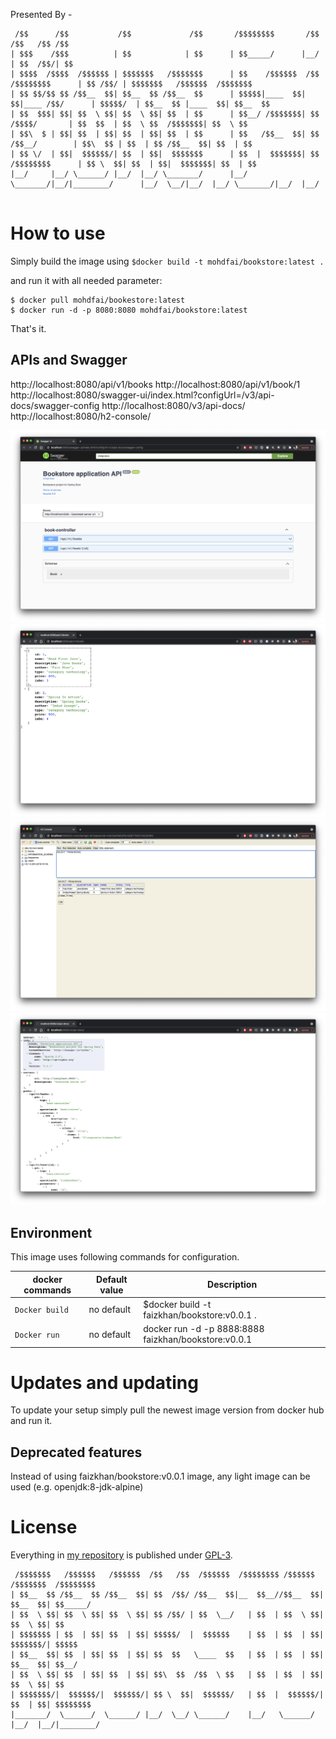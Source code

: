 Presented By -

```
 /$$      /$$           /$$             /$$       /$$$$$$$$       /$$                 /$$   /$$ /$$                          
| $$$    /$$$          | $$            | $$      | $$_____/      |__/                | $$  /$$/| $$                          
| $$$$  /$$$$  /$$$$$$ | $$$$$$$   /$$$$$$$      | $$    /$$$$$$  /$$ /$$$$$$$$      | $$ /$$/ | $$$$$$$   /$$$$$$  /$$$$$$$ 
| $$ $$/$$ $$ /$$__  $$| $$__  $$ /$$__  $$      | $$$$$|____  $$| $$|____ /$$/      | $$$$$/  | $$__  $$ |____  $$| $$__  $$
| $$  $$$| $$| $$  \ $$| $$  \ $$| $$  | $$      | $$__/ /$$$$$$$| $$   /$$$$/       | $$  $$  | $$  \ $$  /$$$$$$$| $$  \ $$
| $$\  $ | $$| $$  | $$| $$  | $$| $$  | $$      | $$   /$$__  $$| $$  /$$__/        | $$\  $$ | $$  | $$ /$$__  $$| $$  | $$
| $$ \/  | $$|  $$$$$$/| $$  | $$|  $$$$$$$      | $$  |  $$$$$$$| $$ /$$$$$$$$      | $$ \  $$| $$  | $$|  $$$$$$$| $$  | $$
|__/     |__/ \______/ |__/  |__/ \_______/      |__/   \_______/|__/|________/      |__/  \__/|__/  |__/ \_______/|__/  |__/
                                                                                                                                                                                                                                                                                                                                                                                       
```


# How to use

Simply build the image using `$docker build -t mohdfai/bookstore:latest .`

and run it with all needed parameter:

```console
$ docker pull mohdfai/bookestore:latest
$ docker run -d -p 8080:8080 mohdfai/bookstore:latest
```

That's it.

## APIs and Swagger
http://localhost:8080/api/v1/books
http://localhost:8080/api/v1/book/1
http://localhost:8080/swagger-ui/index.html?configUrl=/v3/api-docs/swagger-config
http://localhost:8080/v3/api-docs/
http://localhost:8080/h2-console/

![alt text](https://raw.githubusercontent.com/mohdfaizkhan/bookestore/main/screenshot/1%20Open%20API.png "preview1")
![alt text](https://raw.githubusercontent.com/mohdfaizkhan/bookestore/main/screenshot/2%20service1.png "preview2")
![alt text](https://raw.githubusercontent.com/mohdfaizkhan/bookestore/main/screenshot/3%20h2db%20data.png "preview3")
![alt text](https://raw.githubusercontent.com/mohdfaizkhan/bookestore/main/screenshot/4%20Api%20docs.png "preview4")

## Environment 

This image uses following commands for configuration.

|docker commands     |Default value        |Description                                         |
|------------------------|---------------------|----------------------------------------------------|
|`Docker build`    |no default           |$docker build -t faizkhan/bookstore:v0.0.1 .|
|`Docker run`    |no default           |docker run -d -p 8888:8888 faizkhan/bookstore:v0.0.1           |



# Updates and updating

To update your setup simply pull the newest image version from docker hub and run it.


## Deprecated features

Instead of using faizkhan/bookstore:v0.0.1  image, any light image can be used (e.g. openjdk:8-jdk-alpine)

# License

Everything in [my repository](https://github.com/mohdfaizkhan/mohdfaizkhan.github.io) is published under [GPL-3](https://spdx.org/licenses/GPL-3.0).

```
 /$$$$$$$   /$$$$$$   /$$$$$$  /$$   /$$  /$$$$$$  /$$$$$$$$ /$$$$$$  /$$$$$$$  /$$$$$$$$
| $$__  $$ /$$__  $$ /$$__  $$| $$  /$$/ /$$__  $$|__  $$__//$$__  $$| $$__  $$| $$_____/
| $$  \ $$| $$  \ $$| $$  \ $$| $$ /$$/ | $$  \__/   | $$  | $$  \ $$| $$  \ $$| $$      
| $$$$$$$ | $$  | $$| $$  | $$| $$$$$/  |  $$$$$$    | $$  | $$  | $$| $$$$$$$/| $$$$$   
| $$__  $$| $$  | $$| $$  | $$| $$  $$   \____  $$   | $$  | $$  | $$| $$__  $$| $$__/   
| $$  \ $$| $$  | $$| $$  | $$| $$\  $$  /$$  \ $$   | $$  | $$  | $$| $$  \ $$| $$      
| $$$$$$$/|  $$$$$$/|  $$$$$$/| $$ \  $$|  $$$$$$/   | $$  |  $$$$$$/| $$  | $$| $$$$$$$$
|_______/  \______/  \______/ |__/  \__/ \______/    |__/   \______/ |__/  |__/|________/
                                                                                                                                                                                                                                                                                                                                                            

```
